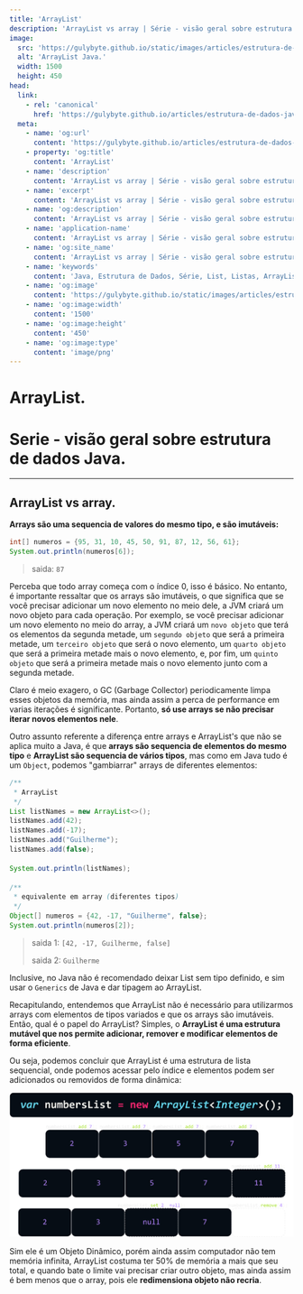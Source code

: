 ```yaml
---
title: 'ArrayList'
description: 'ArrayList vs array | Série - visão geral sobre estrutura de dados Java.'
image:
  src: 'https://gulybyte.github.io/static/images/articles/estrutura-de-dados-java/array-list.png'
  alt: 'ArrayList Java.'
  width: 1500
  height: 450
head:
  link:
    - rel: 'canonical'
      href: 'https://gulybyte.github.io/articles/estrutura-de-dados-java'
  meta:
    - name: 'og:url'
      content: 'https://gulybyte.github.io/articles/estrutura-de-dados-java'
    - property: 'og:title'
      content: 'ArrayList'
    - name: 'description'
      content: 'ArrayList vs array | Série - visão geral sobre estrutura de dados Java.'
    - name: 'excerpt'
      content: 'ArrayList vs array | Série - visão geral sobre estrutura de dados Java.'
    - name: 'og:description'
      content: 'ArrayList vs array | Série - visão geral sobre estrutura de dados Java.'
    - name: 'application-name'
      content: 'ArrayList vs array | Série - visão geral sobre estrutura de dados Java.'
    - name: 'og:site_name'
      content: 'ArrayList vs array | Série - visão geral sobre estrutura de dados Java.'
    - name: 'keywords'
      content: 'Java, Estrutura de Dados, Série, List, Listas, ArrayList, ArrayList vs array'
    - name: 'og:image'
      content: 'https://gulybyte.github.io/static/images/articles/estrutura-de-dados-java/array-list.png'
    - name: 'og:image:width'
      content: '1500'
    - name: 'og:image:height'
      content: '450'
    - name: 'og:image:type'
      content: 'image/png'
---
```


# ArrayList.

<h1 style="text-align: left; padding: 0em 0em !important; font-size: 2em">Serie - visão geral sobre estrutura de dados Java.</h1>

---

## ArrayList vs array.

**Arrays são uma sequencia de valores do mesmo tipo, e são imutáveis:**

```java
int[] numeros = {95, 31, 10, 45, 50, 91, 87, 12, 56, 61};
System.out.println(numeros[6]);
```
> saida: `87`

Perceba que todo array começa com o índice 0, isso é básico. No entanto,
é importante ressaltar que os arrays são imutáveis, o que significa que se você precisar
adicionar um novo elemento no meio dele, a JVM criará um novo objeto para cada operação.
Por exemplo, se você precisar adicionar um novo elemento no meio do array, a JVM criará
um `novo objeto` que terá os elementos da segunda metade, um
`segundo objeto` que será a primeira metade, um `terceiro objeto`
que será o novo elemento, um `quarto objeto` que será a primeira metade mais o
novo elemento, e, por fim, um `quinto objeto` que será a primeira
metade mais o novo elemento junto com a segunda metade.

Claro é meio exagero, o <span title="Garbage Collector">GC</span> (Garbage Collector) periodicamente
limpa esses objetos da memória, mas ainda assim a perca de performance em varias iterações é
significante. Portanto, **só use arrays se não precisar iterar novos elementos nele**.

Outro assunto referente a diferença entre arrays e ArrayList's que não se aplica
muito a Java, é que **arrays são sequencia de elementos do mesmo tipo** e **ArrayList
são sequencia de vários tipos**, mas como em Java tudo é um `Object`, podemos "gambiarrar"
arrays de diferentes elementos:

```java
/**
 * ArrayList
 */
List listNames = new ArrayList<>();
listNames.add(42);
listNames.add(-17);
listNames.add("Guilherme");
listNames.add(false);

System.out.println(listNames);

/**
 * equivalente em array (diferentes tipos)
 */
Object[] numeros = {42, -17, "Guilherme", false};
System.out.println(numeros[2]);
```

> saida 1: `[42, -17, Guilherme, false]` <p>saida 2: `Guilherme` </p>

Inclusive, no Java não é recomendado deixar List sem tipo definido, e sim usar o `Generics` de Java e dar tipagem ao ArrayList.

Recapitulando, entendemos que ArrayList não é necessário para utilizarmos arrays com
elementos de tipos variados e que os arrays são imutáveis. Então, qual é o papel do ArrayList?
Simples, o **ArrayList é uma estrutura mutável que nos permite adicionar, remover e modificar
elementos de forma eficiente**.

Ou seja, podemos concluir que ArrayList é uma estrutura de lista sequencial,
onde podemos acessar pelo índice e elementos podem ser adicionados ou removidos de forma dinâmica:

![ArrayList Java](/static/images/articles/estrutura-de-dados-java/array-list.png)

Sim ele é um Objeto Dinâmico, porém ainda assim computador não tem memória infinita,
ArrayList costuma ter 50% de memória a mais que seu total, e quando bate o limite vai precisar criar
outro objeto, mas ainda assim é bem menos que o array, pois ele **redimensiona objeto não recria**.
